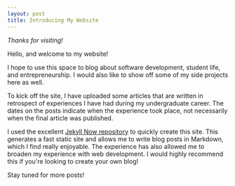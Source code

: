 ```yaml
---
layout: post
title: Introducing My Website
---
```


*Thanks for visiting!*

Hello, and welcome to my website!

I hope to use this space to blog about software development, student life, and entrepreneurship. I would also like to show off some of my side projects here as well. 

To kick off the site, I have uploaded some articles that are written in retrospect of experiences I have had during my undergraduate career. The dates on the posts indicate when the experience took place, not necessarily when the final article was published. 

I used the excellent [Jekyll Now repository](https://github.com/barryclark/jekyll-now) to quickly create this site. This generates a fast static site and allows me to write blog posts in Markdown, which I find really enjoyable. The experience has also allowed me to broaden my experience with web development. I would highly recommend this if you're looking to create your own blog!

Stay tuned for more posts!
